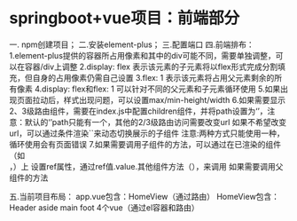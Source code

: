 <h1>springboot+vue项目：前端部分</h1>
一. npm创建项目；
二.安装element-plus；
三.配置端口
四.前端排布：
    1.element-plus提供的容器所占用像素和其中的div可能不同，需要单独调整，可以在容器/div上调整
    2.display: flex 表示该元素的子元素将以flex形式完成分割填充，但自身的占用像素仍需自己设置
    3.flex: 1 表示该元素将占用父元素剩余的所有像素
    4.display: flex和flex: 1 可以针对不同的父元素和子元素循环使用
    5.如果出现页面拉动后，样式出现问题，可以设置max/min-height/width
    6.如果需要显示2、3级路由组件，需要在index.js中配置children组件，并将path设置为‘’，注意：默认的‘’path只能有一个，其他的2/3级路由访问需要改变url
        如果不希望改变url，可以通过条件渲染`<component :is="componentName"></component>`来动态切换展示的子组件
        注意:两种方式只能使用一种，循环使用会有页面错误
    7.如果需要调用子组件的方法，可以通过在已渲染的组件（如 <Main></Main>，<component :is="componentName"></component>）上
        设置ref属性，通过ref值.value.其他组件方法（），来调用
      如果需要调用父组件的方法
    
    
    
五.当前项目布局：
    app.vue包含：HomeView（通过路由）
    HomeView包含：Header aside main foot 4个vue（通过el容器和路由）
    
    